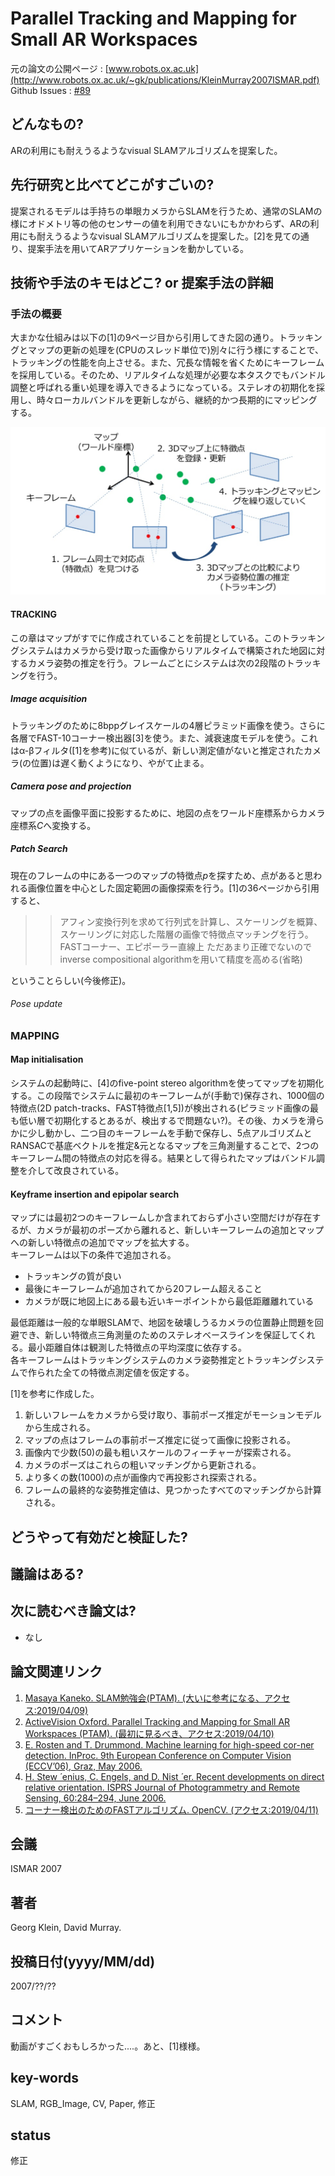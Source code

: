 # Parallel Tracking and Mapping for Small AR Workspaces

元の論文の公開ページ : [www.robots.ox.ac.uk](http://www.robots.ox.ac.uk/~gk/publications/KleinMurray2007ISMAR.pdf)
Github Issues : [#89](https://github.com/Obarads/obarads.github.io/issues/89)

## どんなもの?
ARの利用にも耐えうるようなvisual SLAMアルゴリズムを提案した。

## 先行研究と比べてどこがすごいの?
提案されるモデルは手持ちの単眼カメラからSLAMを行うため、通常のSLAMの様にオドメトリ等の他のセンサーの値を利用できないにもかかわらず、ARの利用にも耐えうるようなvisual SLAMアルゴリズムを提案した。[2]を見ての通り、提案手法を用いてARアプリケーションを動かしている。

## 技術や手法のキモはどこ? or 提案手法の詳細
### 手法の概要
大まかな仕組みは以下の[1]の9ページ目から引用してきた図の通り。トラッキングとマップの更新の処理を(CPUのスレッド単位で)別々に行う様にすることで、トラッキングの性能を向上させる。また、冗長な情報を省くためにキーフレームを採用している。そのため、リアルタイムな処理が必要な本タスクでもバンドル調整と呼ばれる重い処理を導入できるようになっている。ステレオの初期化を採用し、時々ローカルバンドルを更新しながら、継続的かつ長期的にマッピングする。

![overall](img/PTaMfSAW/overall_2.png)

#### TRACKING
この章はマップがすでに作成されていることを前提としている。このトラッキングシステムはカメラから受け取った画像からリアルタイムで構築された地図に対するカメラ姿勢の推定を行う。フレームごとにシステムは次の2段階のトラッキングを行う。

##### Image acquisition
トラッキングのために8bppグレイスケールの4層ピラミッド画像を使う。さらに各層でFAST-10コーナー検出器[3]を使う。また、減衰速度モデルを使う。これはα-βフィルタ([1]を参考)に似ているが、新しい測定値がないと推定されたカメラ(の位置)は遅く動くようになり、やがて止まる。

##### Camera pose and projection
マップの点を画像平面に投影するために、地図の点をワールド座標系からカメラ座標系$C$へ変換する。

##### Patch Search
現在のフレームの中にある一つのマップの特徴点$p$を探すため、点があると思われる画像位置を中心とした固定範囲の画像探索を行う。[1]の36ページから引用すると、

>> アフィン変換行列を求めて行列式を計算し、スケーリングを概算、スケーリングに対応した階層の画像で特徴点マッチングを行う。
>> FASTコーナー、エピポーラー直線上
>> ただあまり正確でないのでinverse compositional algorithmを用いて精度を高める(省略)

ということらしい(今後修正)。

###### Pose update


### MAPPING
#### Map initialisation
システムの起動時に、[4]のfive-point stereo algorithmを使ってマップを初期化する。この段階でシステムに最初のキーフレームが(手動で)保存され、1000個の特徴点(2D patch-tracks、FAST特徴点[1,5])が検出される(ピラミッド画像の最も低い層で初期化するとあるが、検出するで問題ない?)。その後、カメラを滑らかに少し動かし、二つ目のキーフレームを手動で保存し、5点アルゴリズムとRANSACで基底ベクトルを推定&元となるマップを三角測量することで、2つのキーフレーム間の特徴点の対応を得る。結果として得られたマップはバンドル調整を介して改良されている。

#### Keyframe insertion and epipolar search
マップには最初2つのキーフレームしか含まれておらず小さい空間だけが存在するが、カメラが最初のポーズから離れると、新しいキーフレームの追加とマップへの新しい特徴点の追加でマップを拡大する。  
キーフレームは以下の条件で追加される。

- トラッキングの質が良い
- 最後にキーフレームが追加されてから20フレーム超えること
- カメラが既に地図上にある最も近いキーポイントから最低距離離れている

最低距離は一般的な単眼SLAMで、地図を破壊しうるカメラの位置静止問題を回避でき、新しい特徴点三角測量のためのステレオベースラインを保証してくれる。最小距離自体は観測した特徴点の平均深度に依存する。  
各キーフレームはトラッキングシステムのカメラ姿勢推定とトラッキングシステムで作られた全ての特徴点測定値を仮定する。






[1]を参考に作成した。

1. 新しいフレームをカメラから受け取り、事前ポーズ推定がモーションモデルから生成される。
2. マップの点はフレームの事前ポーズ推定に従って画像に投影される。
3. 画像内で少数(50)の最も粗いスケールのフィーチャーが探索される。
4. カメラのポーズはこれらの粗いマッチングから更新される。
5. より多くの数(1000)の点が画像内で再投影され探索される。
6. フレームの最終的な姿勢推定値は、見つかったすべてのマッチングから計算される。

## どうやって有効だと検証した?


## 議論はある?

## 次に読むべき論文は?
- なし

## 論文関連リンク
1. [Masaya Kaneko. SLAM勉強会(PTAM). (大いに参考になる、アクセス:2019/04/09)](https://www.slideshare.net/MasayaKaneko/slamptam)
2. [ActiveVision Oxford. Parallel Tracking and Mapping for Small AR Workspaces (PTAM). (最初に見るべき、アクセス:2019/04/10)](https://www.youtube.com/watch?v=F3s3M0mokNc)
3. [E. Rosten and T. Drummond. Machine learning for high-speed cor-ner detection. InProc. 9th European Conference on Computer Vision (ECCV’06), Graz, May 2006.](https://www.springer.com/gp/book/9783540338321)
4. [H. Stew ́ enius, C. Engels, and D. Nist ́ er. Recent developments on direct relative orientation. ISPRS Journal of Photogrammetry and Remote Sensing, 60:284–294, June 2006.](https://pdfs.semanticscholar.org/514f/a8d4981cc2b2aecfc02e0e3a8f4be717bcd7.pdf)
5. [コーナー検出のためのFASTアルゴリズム. OpenCV. (アクセス:2019/04/11)](http://lang.sist.chukyo-u.ac.jp/classes/OpenCV/py_tutorials/py_feature2d/py_fast/py_fast.html)

## 会議
ISMAR 2007

## 著者
Georg Klein, David Murray.

## 投稿日付(yyyy/MM/dd)
2007/??/??

## コメント
動画がすごくおもしろかった....。あと、[1]様様。

## key-words
SLAM, RGB_Image, CV, Paper, 修正

## status
修正
